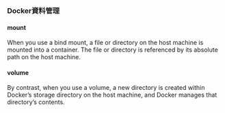 ### Docker資料管理

#### mount
When you use a bind mount, a file or directory on the host machine is mounted into a container. The file or directory is referenced by its absolute path on the host machine. 

#### volume
By contrast, when you use a volume, a new directory is created within Docker’s storage directory on the host machine, and Docker manages that directory’s contents.
